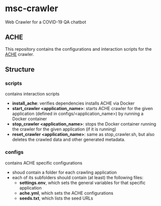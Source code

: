 # msc-crawler
Web Crawler for a COVID-19 QA chatbot

## ACHE
This repository contains the configurations and interaction scripts for the [ACHE](https://github.com/ViDA-NYU/ache) crawler.

## Structure
### scripts
contains interaction scripts

- **install_ache**: verifies dependencies installs ACHE via Docker
- **start_crawler <application_name>**: starts ACHE crawler for the given application (defined in configs/<application_name>) by running a Docker container
- **stop_crawler <application_name>**: stops the Docker container running the crawler for the given application (if it is running)
- **reset_crawler <application_name>**: same as stop_crawler.sh, but also deletes the crawled data and other generated metadata.

### configs
contains ACHE specific configurations

- shoud contain a folder for each crawling application
- each of its subfolders should contain (at least) the following files: 
  - **settings.env**, which sets the general variables for that specific application
  - **ache.yml**, which sets the ACHE configurations
  - **seeds.txt**, which lists the seed URLs
